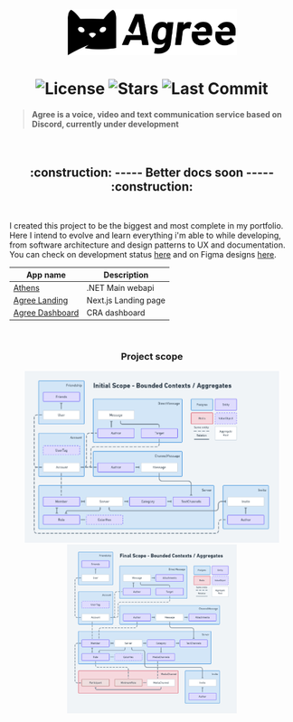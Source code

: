 <p align="center">
   <img src="./assets/agree.svg" alt="Agree Logo" width="300"/>
</p>

<h1 align="center">
  <img alt="License" src="https://img.shields.io/badge/license-MIT-191929?style=flat-square">
  <img alt="Stars" src="https://img.shields.io/github/stars/vassourita/agree?style=flat-square">
  <img alt="Last Commit" src="https://img.shields.io/github/last-commit/vassourita/agree?style=flat-square" />
</h1>

> #### Agree is a voice, video and text communication service based on Discord, currently under development

<br/>
<h2 align="center">
:construction: ----- Better docs soon ----- :construction:
</h2>
<br/>

I created this project to be the biggest and most complete in my portfolio. Here I intend to evolve and learn everything i'm able to while developing, from software architecture and design patterns to UX and documentation.
You can check on development status [here](https://trello.com/agree15) and on Figma designs [here](https://www.figma.com/file/JIcmhV3KQXXCJmZJNB8KXx/Desktop?node-id=27%3A257).

| App name                                |  Description          |
| --------------------------------------- | --------------------- |
| [Athens](apps/athens)                   | .NET Main webapi      |
| [Agree Landing](apps/agree-landing)     | Next.js Landing page  |
| [Agree Dashboard](apps/agree-dashboard) | CRA dashboard         |

<br/>
<h3 align="center">
Project scope
</h3>

<p align="center">
   <img src="./docs/initial_scope.png" alt="Initial scope" width="450"/>
   <img src="./docs/final_scope.png" alt="Final scope" width="300"/>
</p>
